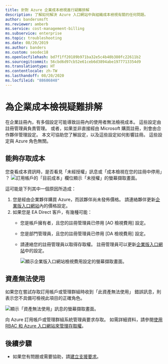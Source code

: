 ```yaml
---
title: 針對 Azure 企業成本檢視進行疑難排解
description: 了解如何解決 Azure 入口網站中與組織成本檢視有關的任何問題。
author: bandersmsft
ms.reviewer: amberb
ms.service: cost-management-billing
ms.subservice: enterprise
ms.topic: troubleshooting
ms.date: 08/20/2019
ms.author: banders
ms.custom: seodec18
ms.openlocfilehash: bd7f1ff20189b971ba32e5c4b40b380fc22611b2
ms.sourcegitcommit: 56cbd6d97cb52e61ceb6d3894abe1977713354d9
ms.translationtype: HT
ms.contentlocale: zh-TW
ms.lasthandoff: 08/20/2020
ms.locfileid: "88686848"
---
```

# <a name="troubleshoot-enterprise-cost-views"></a>為企業成本檢視疑難排解

在企業註冊內，有多個設定可能導致註冊內的使用者無法檢視成本。  這些設定由註冊管理員負責管理。 或者，如果並非直接經由 Microsoft 購買註冊，則會由合作夥伴管理設定。  本文可協助您了解設定，以及這些設定如何影響註冊。 這些設定與 Azure 角色無關。

## <a name="enable-access-to-costs"></a>能夠存取成本

您查看成本資訊時，是否看見「未經授權」訊息或「成本檢視在您的註冊中停用」  ？
![訂用帳戶的「目前成本」欄位顯示「未授權」的螢幕擷取畫面。](./media/enterprise-mgmt-grp-troubleshoot-cost-view/unauthorized.png)

這可能是下列其中一個原因所造成：

1. 您是經由企業夥伴購買 Azure，而該夥伴尚未發佈價格。 請連絡夥伴更新[企業版入口網站](https://ea.azure.com)內的價格設定。
2. 如果您是 EA Direct 客戶，有幾種可能：
    * 您是帳戶擁有者，且您的註冊管理員已停用 [AO 檢視費用]  設定。  
    * 您是部門管理員，且您的註冊管理員已停用 [DA 檢視費用]  設定。
    * 請連絡您的註冊管理員以取得存取權。 註冊管理員可以更新[企業版入口網站](https://ea.azure.com/manage/enrollment)中的設定。

      ![顯示企業版入口網站檢視費用設定的螢幕擷取畫面。](./media/enterprise-mgmt-grp-troubleshoot-cost-view/ea-portal-settings.png)

## <a name="asset-is-unavailable"></a>資產無法使用

如果您在嘗試存取訂用帳戶或管理群組時收到「此資產無法使用」  錯誤訊息，則表示您不具備可檢視此項目的正確角色。  

![顯示「資產無法使用」訊息的螢幕擷取畫面。](./media/enterprise-mgmt-grp-troubleshoot-cost-view/asset-not-found.png)

向 Azure 訂用帳戶或管理群組系統管理員要求存取。 如需詳細資料，請參閱[使用 RBAC 和 Azure 入口網站來管理存取權](../../role-based-access-control/role-assignments-portal.md)。

## <a name="next-steps"></a>後續步驟
- 如果您有問題或需要協助，請[建立支援要求](https://go.microsoft.com/fwlink/?linkid=2083458)。
